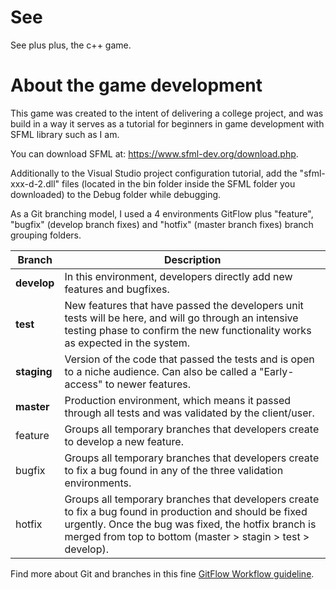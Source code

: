 # See
See plus plus, the c++ game.

# About the game development
This game was created to the intent of delivering a college project, and was build in a way it serves as a tutorial for beginners in game development with SFML library such as I am.

You can download SFML at: https://www.sfml-dev.org/download.php.

Additionally to the Visual Studio project configuration tutorial, add the "sfml-xxx-d-2.dll" files (located in the bin folder inside the SFML folder you downloaded) to the Debug folder while debugging.


As a Git branching model, I used a 4 environments GitFlow plus "feature", "bugfix" (develop branch fixes) and "hotfix" (master branch fixes) branch grouping folders.


  Branch    | Description
------------|-------------
**develop** | In this environment, developers directly add new features and bugfixes.
**test**    | New features that have passed the developers unit tests will be here, and will go through an intensive testing phase               to confirm the new functionality works as expected in the system.
**staging** | Version of the code that passed the tests and is open to a niche audience. Can also be called a "Early-access" to                   newer features.
**master**  | Production environment, which means it passed through all tests and was validated by the client/user.
feature     | Groups all temporary branches that developers create to develop a new feature.
bugfix      | Groups all temporary branches that developers create to fix a bug found in any of the three validation environments.
hotfix      | Groups all temporary branches that developers create to fix a bug found in production and should be fixed                       urgently. Once the bug was fixed, the hotfix branch is merged from top to bottom (master > stagin > test >                       develop).

Find more about Git and branches in this fine [GitFlow Workflow guideline](https://www.atlassian.com/git/tutorials/comparing-workflows/gitflow-workflow).
